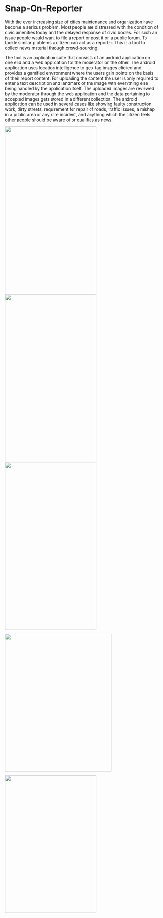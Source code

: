# Snap-On-Reporter
With the ever increasing size of cities maintenance and organization have become a serious problem. Most people are distressed with the condition of civic amenities today and the delayed response of civic bodies. For such an issue people would want to file a report or post it on a public forum. To tackle similar problems a citizen can act as a reporter. This is a tool to collect news material through crowd-sourcing.
<p>The tool is an application suite that consists of an android application on one end and a web application for the moderator on the other. The android application uses location intelligence to geo-tag images clicked and provides a gamified environment where the users gain points on the basis of  their report content. For uploading the content the user is only required to enter a text description and landmark of the image with everything else being handled by the application itself. The uploaded images are reviewed by the moderator through the web application and the data pertaining to accepted images gets stored in a different collection. The android application can be used in several cases like showing faulty construction work, dirty streets, requirement for repair of roads, traffic issues, a mishap in a public area or any rare incident, and anything which the citizen feels other people should be aware of or qualifies as news.

<p><img src="https://github.com/abhijayghildyal/Snap-On-Reporter/blob/master/SnapOnReporter/images/1.png" align="middle" height="550" width="300" margin="0 auto" />
<img src="https://github.com/abhijayghildyal/Snap-On-Reporter/blob/master/SnapOnReporter/images/2.png" align="middle" height="550" width="300" margin="0 auto" />
<img src="https://github.com/abhijayghildyal/Snap-On-Reporter/blob/master/SnapOnReporter/images/3.png" align="middle" height="550" width="300" margin="0 auto" />
<p><img src="https://github.com/abhijayghildyal/Snap-On-Reporter/blob/master/SnapOnReporter/images/5.png" align="middle" height="450" width="350" margin="0 auto" />
<p><img src="https://github.com/abhijayghildyal/Snap-On-Reporter/blob/master/SnapOnReporter/images/6.png" align="middle" height="450" width="300" margin="0 auto" />
